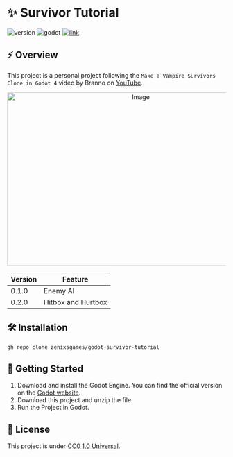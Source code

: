 # ✨ Survivor Tutorial

![version](https://img.shields.io/badge/version-0.2.0-blue)
![godot](https://img.shields.io/badge/godot-4.4.1-blue)
[![link](https://img.shields.io/badge/link-blue)](https://www.youtube.com/watch?v=nApFtRKaDZI&list=PLtosjGHWDab682nfZ1f6JSQ1cjap7Ieeb&index=4)

## ⚡ Overview

This project is a personal project following the `Make a Vampire Survivors Clone in Godot 4` video by Branno on [YouTube](https://www.youtube.com//watch?v=nApFtRKaDZI&list=PLtosjGHWDab682nfZ1f6JSQ1cjap7Ieeb&index=4). 

<p align="center">
  <img width="600" height="400" alt="Image" src="https://github.com/user-attachments/assets/1ac15e2d-e76d-453b-8a32-31194fc6adff" />
</p>

|Version|Feature|
|---|---|
|0.1.0|Enemy AI|
|0.2.0|Hitbox and Hurtbox|

## 🛠️ Installation

```bash
gh repo clone zenixsgames/godot-survivor-tutorial
```

## 🚀 Getting Started

1. Download and install the Godot Engine. You can find the official version on the [Godot website](https://godotengine.org/).
2. Download this project and unzip the file.
3. Run the Project in Godot.

## 📝 License
This project is under [CC0 1.0 Universal](https://github.com/zenixsgames/godot-survivor-tutorial/blob/main/LICENSE).
